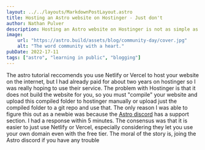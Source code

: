 ```yaml
---
layout: ../../layouts/MarkdownPostLayout.astro
title: Hosting an Astro website on Hostinger - Just don't
author: Nathan Pulver
description: Hosting an Astro website on Hostinger is not as simple as linking your github repo, but there are people to help.
image: 
    url: "https://astro.build/assets/blog/community-day/cover.jpg"
    alt: "The word community with a heart."
pubDate: 2022-17-11
tags: ["astro", "learning in public", "blogging"]
---
```

The astro tutorial reccomends you use Netlify or Vercel to host your website on the internet, but I had already paid for about two years on hostinger so I was really hoping to use their service. The problem with Hostinger is that it does not build the website for you, so you must "compile" your website and upload this compiled folder to hostinger manually or upload just the compiled folder to a git repo and use that. The only reason I was able to figure this out as a newbie was because the [Astro discord](https://astro.build/chat) has a support section. I had a response within 5 minutes. The consensus was that it is easier to just use Netlify or Vercel, especially considering they let you use your own domain even with the free tier.  The moral of the story is, joing the Astro discord if you have any trouble
